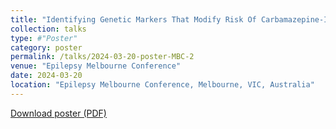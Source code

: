 ```yaml
---
title: "Identifying Genetic Markers That Modify Risk Of Carbamazepine-Induced Stevens-Johnson Syndrome"
collection: talks
type: #"Poster"
category: poster
permalink: /talks/2024-03-20-poster-MBC-2
venue: "Epilepsy Melbourne Conference"
date: 2024-03-20
location: "Epilepsy Melbourne Conference, Melbourne, VIC, Australia"
---
```


<p><a href='/files/20240315 poster for epilepsy melbourne.pdf' target='_blank' download>Download poster (PDF)</a></p>